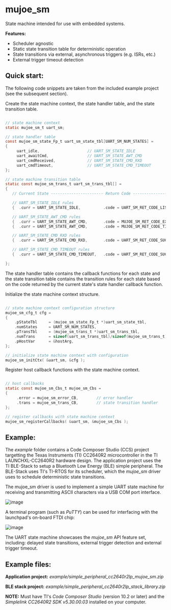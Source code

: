 # mujoe_sm
State machine intended for use with embedded systems.

**Features:**

- Scheduler agnostic
- Static state transition table for deterministic operation
- State transitions via external, asynchronous triggers (e.g. ISRs, etc.)
- External trigger timeout detection

## Quick start:

The following code snippets are taken from the included example project (see the subsequent section).

Create the state machine context, the state handler table, and the state transition table.

```c

// state machine context
static mujoe_sm_t uart_sm;

// state handler table
const mujoe_sm_state_Fp_t uart_sm_state_tbl[UART_SM_NUM_STATES] =
{
     uart_idle,                     // UART_SM_STATE_IDLE
     uart_awaitCmd,                 // UART_SM_STATE_AWT_CMD
     uart_cmdReceived,              // UART_SM_STATE_CMD_RXD
     uart_cmdTimeout,               // UART_SM_STATE_CMD_TIMEOUT
};

// state machine transition table
static const mujoe_sm_trans_t uart_sm_trans_tbl[] =
{
   // Current State ----------------------- Return Code --------------------------------------------------------- Next State

   // UART_SM_STATE_IDLE rules
   {  .curr = UART_SM_STATE_IDLE,          .code = UART_SM_RET_CODE_LISTEN_FOR_CMD,                              .next = UART_SM_STATE_AWT_CMD },

   // UART_SM_STATE_AWT_CMD rules
   {  .curr = UART_SM_STATE_AWT_CMD,       .code = MUJOE_SM_RET_CODE_EXT_TRIG_RXD | UART_SM_RET_CODE_CMD_RXD,    .next = UART_SM_STATE_CMD_RXD },
   {  .curr = UART_SM_STATE_AWT_CMD,       .code = MUJOE_SM_RET_CODE_TIMEOUT | UART_SM_RET_CODE_CMD_RXD,         .next = UART_SM_STATE_CMD_TIMEOUT },

   // UART_SM_STATE_CMD_RXD rules
   {  .curr = UART_SM_STATE_CMD_RXD,       .code = UART_SM_RET_CODE_SUCCESS,                                     .next = UART_SM_STATE_AWT_CMD },

   // UART_SM_STATE_CMD_TIMEOUT rules
   {  .curr = UART_SM_STATE_CMD_TIMEOUT,   .code = UART_SM_RET_CODE_SUCCESS,                                     .next = UART_SM_STATE_AWT_CMD },

};

```

The state handler table contains the callback functions for each state and the state transition table contains the transition rules for each state
based on the code returned by the current state's state handler callback function.

Initialize the state machine context structure.

```c

// state machine context configuration structure
mujoe_sm_cfg_t cfg =
{
    .pStateTbl     = (mujoe_sm_state_Fp_t *)uart_sm_state_tbl,
    .numStates     = UART_SM_NUM_STATES,
    .pTransTbl     = (mujoe_sm_trans_t *)uart_sm_trans_tbl,
    .numTrans      = sizeof(uart_sm_trans_tbl)/sizeof(mujoe_sm_trans_t),
    .pHostVar      = &hostArg,
};

// initialize state machine context with configuration
mujoe_sm_initCtx( &uart_sm, &cfg );

```

Register host callback functions with the state machine context.

```c

// host callbacks
static const mujoe_sm_Cbs_t mujoe_sm_Cbs =
{
     .error = mujoe_sm_error_CB,        // error handler
     .trans = mujoe_sm_trans_CB,        // state transition handler
}; 

// register callbacks with state machine context
mujoe_sm_registerCallbacks( &uart_sm, &mujoe_sm_Cbs );

```

## Example:

The *example* folder contains a Code Composer Studio (CCS) project targetting the Texas Instruments (TI) CC2640R2 microcontroller in
the TI LAUNCHXL-CC2640R2 hardware design. The application project uses the TI BLE-Stack to setup a Bluetooth Low Energy (BLE) simple peripheral. The BLE-Stack uses TI's TI-RTOS for its scheduler, which the *mujoe_sm* driver uses to schedule deterministic state transitions. 

The mujoe_sm driver is used to implement a simple UART state machine for receiving and transmitting ASCII characters via a USB COM port interface.

![image](https://user-images.githubusercontent.com/5027131/209600837-e3ec53a3-7631-4964-ba5a-27647b32dad9.png)

A terminal program (such as *PuTTY*) can be used for interfacing with the launchpad's on-board FTDI chip:

![image](https://user-images.githubusercontent.com/5027131/209758999-35cad50d-11f5-4548-b139-e55209849f50.png)

The UART state machine showcases the *mujoe_sm* API feature set, including: delayed state transitions, external trigger detection and external trigger timeout.

## Example files:

**Application project:** *example/simple_peripheral_cc2640r2lp_mujoe_sm.zip*

**BLE stack project:** *example/simple_peripheral_cc2640r2lp_stack_library.zip*

**NOTE:** Must have TI's *Code Composer Studio* (version 10.2 or later) and the *Simplelink CC2640R2 SDK v5.30.00.03* installed on your computer.
